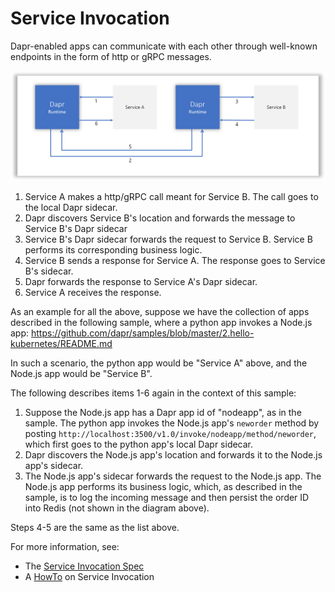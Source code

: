 # Service Invocation

Dapr-enabled apps can communicate with each other through well-known endpoints in the form of http or gRPC messages.

![Service Invocation Diagram](../../images/service-invocation.png)

1. Service A makes a http/gRPC call meant for Service B.  The call goes to the local Dapr sidecar.  
2. Dapr discovers Service B's location and forwards the message to Service B's Dapr sidecar
3. Service B's Dapr sidecar forwards the request to Service B.  Service B performs its corresponding business logic.
4. Service B sends a response for Service A.  The response goes to Service B's sidecar.
5. Dapr forwards the response to Service A's Dapr sidecar.
6. Service A receives the response.

As an example for all the above, suppose we have the collection of apps described in the following sample, where a python app invokes a Node.js app: https://github.com/dapr/samples/blob/master/2.hello-kubernetes/README.md

In such a scenario, the python app would be "Service A" above, and the Node.js app would be "Service B".

The following describes items 1-6 again in the context of this sample:

1. Suppose the Node.js app has a Dapr app id of "nodeapp", as in the sample.  The python app invokes the Node.js app's `neworder` method by posting `http://localhost:3500/v1.0/invoke/nodeapp/method/neworder`, which first goes to the python app's local Dapr sidecar.
2. Dapr discovers the Node.js app's location and forwards it to the Node.js app's sidecar.
3. The Node.js app's sidecar forwards the request to the Node.js app.  The Node.js app performs its business logic, which, as described in the sample, is to log the incoming message and then persist the order ID into Redis (not shown in the diagram above).

Steps 4-5 are the same as the list above.

For more information, see:

- The [Service Invocation Spec](../../reference/api/service_invocation.md)
- A [HowTo](../../howto/invoke-and-discover-services/README.md) on Service Invocation
